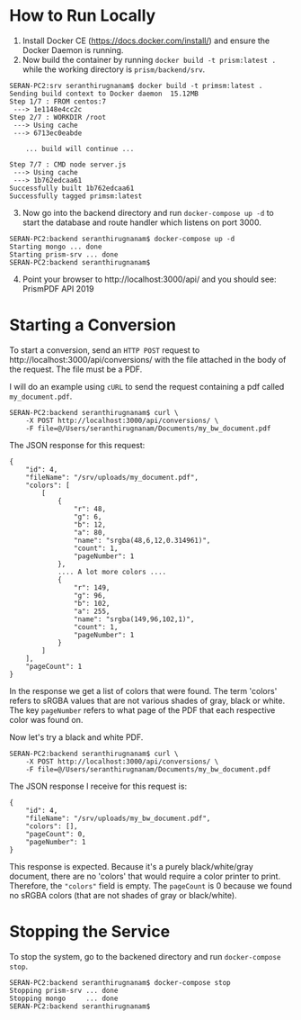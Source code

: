 # How to Run Locally

1. Install Docker CE (https://docs.docker.com/install/) and ensure the Docker Daemon is running.
2. Now build the container by running `docker build -t prism:latest .` while the working directory is `prism/backend/srv`.
```
SERAN-PC2:srv seranthirugnanam$ docker build -t primsm:latest .
Sending build context to Docker daemon  15.12MB
Step 1/7 : FROM centos:7
 ---> 1e1148e4cc2c
Step 2/7 : WORKDIR /root
 ---> Using cache
 ---> 6713ec0eabde

    ... build will continue ...

Step 7/7 : CMD node server.js
 ---> Using cache
 ---> 1b762edcaa61
Successfully built 1b762edcaa61
Successfully tagged primsm:latest
```
3. Now go into the backend directory and run `docker-compose up -d` to start the database and route handler which listens on port 3000.
```
SERAN-PC2:backend seranthirugnanam$ docker-compose up -d
Starting mongo ... done
Starting prism-srv ... done
SERAN-PC2:backend seranthirugnanam$ 
```

4. Point your browser to http://localhost:3000/api/ and you should see:
PrismPDF API 2019

# Starting a Conversion
To start a conversion, send an `HTTP POST` request to http://localhost:3000/api/conversions/ with the file attached in the body of 
the request. The file must be a PDF.

I will do an example using `cURL` to send the request containing a pdf called `my_document.pdf`.
```
SERAN-PC2:backend seranthirugnanam$ curl \
    -X POST http://localhost:3000/api/conversions/ \
    -F file=@/Users/seranthirugnanam/Documents/my_bw_document.pdf
```

The JSON response for this request:
```
{
    "id": 4,
    "fileName": "/srv/uploads/my_document.pdf",
    "colors": [
        [
            {
                "r": 48,
                "g": 6,
                "b": 12,
                "a": 80,
                "name": "srgba(48,6,12,0.314961)",
                "count": 1,
                "pageNumber": 1
            },
            .... A lot more colors ....
            {
                "r": 149,
                "g": 96,
                "b": 102,
                "a": 255,
                "name": "srgba(149,96,102,1)",
                "count": 1,
                "pageNumber": 1
            }
        ]
    ],
    "pageCount": 1
}
```
In the response we get a list of colors that were found. The term 'colors' refers to sRGBA values that are not various shades of 
gray, black or white. The key `pageNumber` refers to what page of the PDF that each respective color was found on.

Now let's try a black and white PDF.
```
SERAN-PC2:backend seranthirugnanam$ curl \
    -X POST http://localhost:3000/api/conversions/ \
    -F file=@/Users/seranthirugnanam/Documents/my_bw_document.pdf
```

The JSON response I receive for this request is:

```
{
    "id": 4,
    "fileName": "/srv/uploads/my_bw_document.pdf",
    "colors": [],
    "pageCount": 0,
    "pageNumber": 1
}
```
This response is expected. Because it's a purely black/white/gray document, there are no 'colors' that would require 
a color printer to print. Therefore, the `"colors"` field is empty. The `pageCount` is 0 because we found no sRGBA colors (that are 
not shades of gray or black/white). 


# Stopping the Service
To stop the system, go to the backened directory and run `docker-compose stop`.
```
SERAN-PC2:backend seranthirugnanam$ docker-compose stop 
Stopping prism-srv ... done
Stopping mongo     ... done
SERAN-PC2:backend seranthirugnanam$ 
```